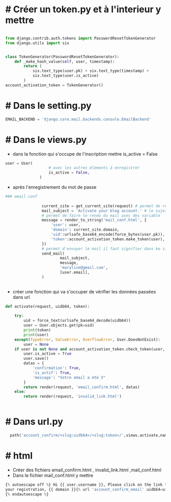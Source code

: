 # # Créer un token.py et à l'interieur y mettre
```python 

from django.contrib.auth.tokens import PasswordResetTokenGenerator
from django.utils import six


class TokenGenerator(PasswordResetTokenGenerator):
    def _make_hash_value(self, user, timestamp):
        return (
            six.text_type(user.pk) + six.text_type(timestamp) +
            six.text_type(user.is_active)
        )
account_activation_token = TokenGenerator()

```
# # Dans le setting.py
 ```python
 EMAIL_BACKEND = 'django.core.mail.backends.console.EmailBackend'
 ```
 
 # # Dans le views.py
 - dans la fonction qui s'occupe de l'inscription mettre is_active = False
 ```python
 user = User(
                    # avec les autres élements à enregistrer
                    is_active = False,
                )
 ```
- après l'enregistrement du mot de passe 
```python
### email conf
     
                current_site = get_current_site(request) # permet de recuperer le site courant 
                mail_subject = 'Activate your blog account.' # le sujet du mail
                # permet de faire le rendu du mail avec des variable
                message = render_to_string('mail_conf.html', {
                    'user': user,
                    'domain': current_site.domain,
                    'uid':urlsafe_base64_encode(force_bytes(user.pk)),
                    'token':account_activation_token.make_token(user),
                })
                # permet d'envoyer le mail il faut signifier dans ke site configuration smpt
                send_mail(
                        mail_subject,
                        message,
                        'marylise@gmail.com',
                        [user.email],
                ) 
             
```

- créer une fonction qui va s'occuper de vérifier les données passées dans url 


```python
def activate(request, uidb64, token):
    
    try:
        uid = force_text(urlsafe_base64_decode(uidb64))
        user = User.objects.get(pk=uid)
        print(token)
        print(user)
    except(TypeError, ValueError, OverflowError, User.DoesNotExist):
        user = None
    if user is not None and account_activation_token.check_token(user, token):
        user.is_active = True
        user.save()
        datas = {
            'confirmation': True,
            'is_actif': True,
            'message': "Votre email a été V"
        }
        return render(request, 'email_confirm.html', datas)
    else:
        return render(request, 'invalid_link.html')
        
 ````



# # Dans url.py
```python
  path('account_confirm/<slug:uidb64>/<slug:token>/',views.activate,name="account_confirm_email")
  ```
  
# #  html 
- Créer des fichiers email_confirm.html , invalid_link.html ,mail_conf.html
- Dans le fichier mail_conf.html y mettre
```python
{% autoescape off %} Hi {{ user.username }}, Please click on the link to confirm
your registration, {{ domain }}{% url 'account_confirm_email' uidb64=uid token=token %}
{% endautoescape %}
```

